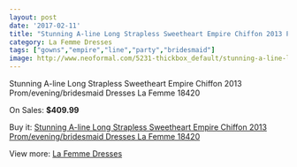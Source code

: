 ```yaml
---
layout: post
date: '2017-02-11'
title: "Stunning A-line Long Strapless Sweetheart Empire Chiffon 2013 Prom/evening/bridesmaid Dresses La Femme 18420"
category: La Femme Dresses
tags: ["gowns","empire","line","party","bridesmaid"]
image: http://www.neoformal.com/5231-thickbox_default/stunning-a-line-long-strapless-sweetheart-empire-chiffon-2013-prom-evening-bridesmaid-dresses-la-femme-18420.jpg
---
```

Stunning A-line Long Strapless Sweetheart Empire Chiffon 2013 Prom/evening/bridesmaid Dresses La Femme 18420

On Sales: **$409.99**
<a href="https://www.neoformal.com/en/la-femme-dresses/1920-stunning-a-line-long-strapless-sweetheart-empire-chiffon-2013-prom-evening-bridesmaid-dresses-la-femme-18420.html"><amp-img layout="responsive" width="600" height="600" src="//www.neoformal.com/5231-thickbox_default/stunning-a-line-long-strapless-sweetheart-empire-chiffon-2013-prom-evening-bridesmaid-dresses-la-femme-18420.jpg" alt="Stunning A-line Long Strapless Sweetheart Empire Chiffon 2013 Prom/evening/bridesmaid Dresses La Femme 18420 0" /></a>
<a href="https://www.neoformal.com/en/la-femme-dresses/1920-stunning-a-line-long-strapless-sweetheart-empire-chiffon-2013-prom-evening-bridesmaid-dresses-la-femme-18420.html"><amp-img layout="responsive" width="600" height="600" src="//www.neoformal.com/5232-thickbox_default/stunning-a-line-long-strapless-sweetheart-empire-chiffon-2013-prom-evening-bridesmaid-dresses-la-femme-18420.jpg" alt="Stunning A-line Long Strapless Sweetheart Empire Chiffon 2013 Prom/evening/bridesmaid Dresses La Femme 18420 1" /></a>
<a href="https://www.neoformal.com/en/la-femme-dresses/1920-stunning-a-line-long-strapless-sweetheart-empire-chiffon-2013-prom-evening-bridesmaid-dresses-la-femme-18420.html"><amp-img layout="responsive" width="600" height="600" src="//www.neoformal.com/5233-thickbox_default/stunning-a-line-long-strapless-sweetheart-empire-chiffon-2013-prom-evening-bridesmaid-dresses-la-femme-18420.jpg" alt="Stunning A-line Long Strapless Sweetheart Empire Chiffon 2013 Prom/evening/bridesmaid Dresses La Femme 18420 2" /></a>
<a href="https://www.neoformal.com/en/la-femme-dresses/1920-stunning-a-line-long-strapless-sweetheart-empire-chiffon-2013-prom-evening-bridesmaid-dresses-la-femme-18420.html"><amp-img layout="responsive" width="600" height="600" src="//www.neoformal.com/5234-thickbox_default/stunning-a-line-long-strapless-sweetheart-empire-chiffon-2013-prom-evening-bridesmaid-dresses-la-femme-18420.jpg" alt="Stunning A-line Long Strapless Sweetheart Empire Chiffon 2013 Prom/evening/bridesmaid Dresses La Femme 18420 3" /></a>

Buy it: [Stunning A-line Long Strapless Sweetheart Empire Chiffon 2013 Prom/evening/bridesmaid Dresses La Femme 18420](https://www.neoformal.com/en/la-femme-dresses/1920-stunning-a-line-long-strapless-sweetheart-empire-chiffon-2013-prom-evening-bridesmaid-dresses-la-femme-18420.html "Stunning A-line Long Strapless Sweetheart Empire Chiffon 2013 Prom/evening/bridesmaid Dresses La Femme 18420")

View more: [La Femme Dresses](https://www.neoformal.com/en/16-la-femme-dresses "La Femme Dresses")